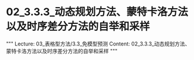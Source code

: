 # 02_3.3.3_动态规划方法、蒙特卡洛方法以及时序差分方法的自举和采样

"""
Lecture: 03_表格型方法/3.3_免模型预测
Content: 02_3.3.3_动态规划方法、蒙特卡洛方法以及时序差分方法的自举和采样
"""

